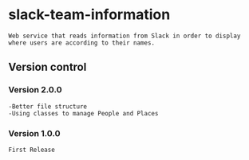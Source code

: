 # slack-team-information

    Web service that reads information from Slack in order to display where users are according to their names.

## Version control

### Version 2.0.0
    -Better file structure
	-Using classes to manage People and Places

### Version 1.0.0
	First Release

